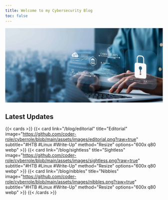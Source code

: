 ```yaml
---
title: Welcome to my Cybersecurity Blog
toc: false
---
```


![banner](https://github.com/coder-role/cyberrole/blob/main/assets/images/banner.jpg?raw=true)

## Latest Updates

{{< cards >}}
{{< card link="/blog/editorial" title="Editorial" image="https://github.com/coder-role/cyberrole/blob/main/assets/images/editorial.png?raw=true" subtitle="#HTB #Linux #Write-Up" method="Resize" options="600x q80 webp" >}}
{{< card link="/blog/sightless" title="Sightless" image="https://github.com/coder-role/cyberrole/blob/main/assets/images/sightless.png?raw=true" subtitle="#HTB #Linux #Write-Up" method="Resize" options="600x q80 webp" >}}
{{< card link="/blog/nibbles" title="Nibbles" image="https://github.com/coder-role/cyberrole/blob/main/assets/images/nibbles.png?raw=true" subtitle="#HTB #Linux #Write-Up" method="Resize" options="600x q80 webp" >}}
{{< /cards >}}
